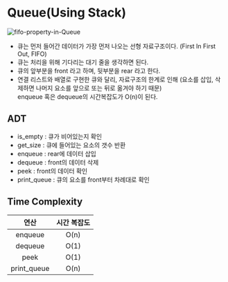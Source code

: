 # Queue(Using Stack)
![fifo-property-in-Queue](https://github.com/toutelajourn6e/Data_Structures-Algorithms/assets/118504009/fb5aed1a-75b0-4d82-9a09-76b648f27a92)

* 큐는 먼저 들어간 데이터가 가장 먼저 나오는 선형 자료구조이다. (First In First Out, FIFO)
* 큐는 처리을 위해 기다리는 대기 줄을 생각하면 된다.
* 큐의 앞부분을 front 라고 하며, 뒷부분을 rear 라고 한다.
* 연결 리스트와 배열로 구현한 큐와 달리, 자료구조의 한계로 인해 (요소를 삽입, 삭제하면 나머지 요소를 앞으로 또는 뒤로 옮겨야 하기 때문)<br> enqueue 혹은 dequeue의 시간복잡도가 O(n)이 된다.


## ADT
* is_empty : 큐가 비어있는지 확인
* get_size : 큐에 들어있는 요소의 갯수 반환
* enqueue : rear에 데이터 삽입
* dequeue : front의 데이터 삭제
* peek : front의 데이터 확인
* print_queue : 큐의 요소를 front부터 차례대로 확인

## Time Complexity

|      연산       | 시간 복잡도 |
|:-------------:|:------:|
|      enqueue       |  O(n)  |
|      dequeue       |  O(1)  |
| peek |  O(1)  |
| print_queue |  O(n)  |
